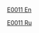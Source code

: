 [E0011 En](https://github.com/ghzserg/zmod/wiki/Macros_en#fix_e0011)

[E0011 Ru](https://github.com/ghzserg/zmod/wiki/Macros#fix_e0011)
